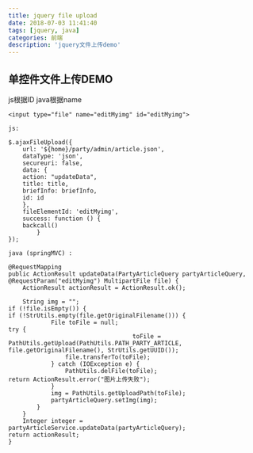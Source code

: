 ```yaml
---
title: jquery file upload
date: 2018-07-03 11:41:40
tags: [jquery, java]
categories: 前端
description: 'jquery文件上传demo'
---
```


## 单控件文件上传DEMO 

 js根据ID java根据name


	<input type="file" name="editMyimg" id="editMyimg">

	js:

	$.ajaxFileUpload({
		url: '${home}/party/admin/article.json',
		dataType: 'json',
		secureuri: false,
		data: {
		action: "updateData",
		title: title,
		briefInfo: briefInfo,
		id: id
		},
		fileElementId: 'editMyimg',
		success: function () {
		backcall()
		    }
	});

	java (springMVC) :

	@RequestMapping
	public ActionResult updateData(PartyArticleQuery partyArticleQuery, @RequestParam("editMyimg") MultipartFile file) {
	    ActionResult actionResult = ActionResult.ok();
	
	    String img = "";
	if (!file.isEmpty()) {
	if (!StrUtils.empty(file.getOriginalFilename())) {
	            File toFile = null;
	try {
	                                   toFile = PathUtils.getUpload(PathUtils.PATH_PARTY_ARTICLE, file.getOriginalFilename(), StrUtils.getUUID());
	                file.transferTo(toFile);
	            } catch (IOException e) {
	                PathUtils.delFile(toFile);
	return ActionResult.error("图片上传失败");
	            }
	            img = PathUtils.getUploadPath(toFile);
	            partyArticleQuery.setImg(img);
	        }
	    }
	    Integer integer = partyArticleService.updateData(partyArticleQuery);
	return actionResult;
	}